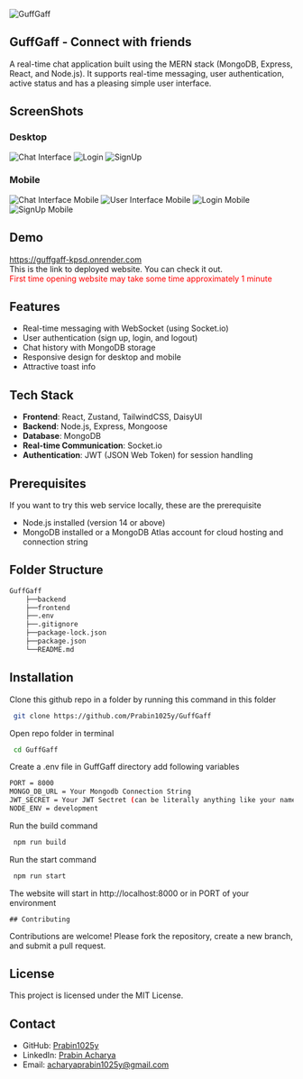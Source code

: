 
![GuffGaff](frontend/public/logo.png)

## GuffGaff - Connect with friends
A real-time chat application built using the MERN stack (MongoDB, Express, React, and Node.js). It supports real-time messaging, user authentication, active status and has a pleasing simple user interface.


## ScreenShots
### Desktop
![Chat Interface](frontend/public/demo/homePage.png)
![Login](frontend/public/demo/Login.png)
![SignUp](frontend/public/demo/SignUp.png)
### Mobile
![Chat Interface Mobile](frontend/public/demo/homePageMobile.png)
![User Interface Mobile](frontend/public/demo/usersMobile.png)
![Login Mobile](frontend/public/demo/LoginMobile.png)
![SignUp Mobile](frontend/public/demo/SignupMobile.png)
## Demo

https://guffgaff-kpsd.onrender.com  
This is the link to deployed website. You can check it out.  
<span style="color:red">First time opening website may take some time approximately 1 minute</span>


## Features

- Real-time messaging with WebSocket (using Socket.io)
- User authentication (sign up, login, and logout)
- Chat history with MongoDB storage
- Responsive design for desktop and mobile
- Attractive toast info

## Tech Stack
- **Frontend**: React, Zustand, TailwindCSS, DaisyUI
- **Backend**: Node.js, Express, Mongoose
- **Database**: MongoDB
- **Real-time Communication**: Socket.io
- **Authentication**: JWT (JSON Web Token) for session handling


## Prerequisites
If you want to try this web service locally, these are the prerequisite
- Node.js installed (version 14 or above)
- MongoDB installed or a MongoDB Atlas account for cloud hosting and connection string
## Folder Structure

```bash 
GuffGaff
    ├──backend
    ├──frontend
    ├──.env
    ├──.gitignore
    ├──package-lock.json
    ├──package.json
    └──README.md
```
## Installation

Clone this github repo in a folder by running this command in this folder

```bash
 git clone https://github.com/Prabin1025y/GuffGaff
```

Open repo folder in terminal
```bash
 cd GuffGaff
```

Create a .env file in GuffGaff directory add following variables  
```bash
PORT = 8000
MONGO_DB_URL = Your Mongodb Connection String
JWT_SECRET = Your JWT Sectret (can be literally anything like your name)
NODE_ENV = development
```

Run the build command
```bash
 npm run build
```

Run the start command
```bash
 npm run start
```

The website will start in http://localhost:8000 or in PORT of your environment


    ## Contributing

Contributions are welcome! Please fork the repository, create a new branch, and submit a pull request.



## License

This project is licensed under the MIT License.


## Contact
- GitHub: [Prabin1025y](https://github.com/Prabin1025y)
- LinkedIn: [Prabin Acharya](https://www.linkedin.com/in/prabin-acharya-9345b32b5/)
- Email: acharyaprabin1025y@gmail.com
